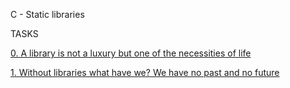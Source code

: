 C - Static libraries

TASKS

[0. A library is not a luxury but one of the necessities of life](libmy.a)

[1. Without libraries what have we? We have no past and no future](create_static_lib.sh)
